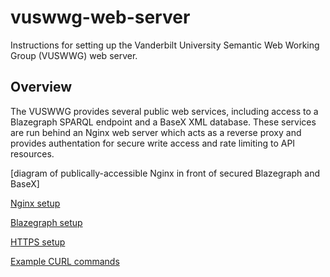 # vuswwg-web-server
Instructions for setting up the Vanderbilt University Semantic Web Working Group (VUSWWG) web server.

## Overview
The VUSWWG provides several public web services, including access to a Blazegraph SPARQL endpoint and a BaseX XML database. These services are run behind an Nginx web server which acts as a reverse proxy and provides authentation for secure write access and rate limiting to API resources.

[diagram of publically-accessible Nginx in front of secured Blazegraph and BaseX]

[Nginx setup](nginx-setup.md)

[Blazegraph setup](blazegraph-setup.md)

[HTTPS setup](https-setup.md)

[Example CURL commands](curl-commands.md)
